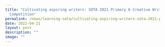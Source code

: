 ```yaml
---
title: "Cultivating aspiring writers: SOTA 2021 Primary 6 Creative Writing
  Competition"
permalink: /news/learning-sota/cultivating-aspiring-writers-sota-2021-primary-6-creative-writing-competition/
date: 2022-04-21
layout: post
description: ""
image: ""
---
```


